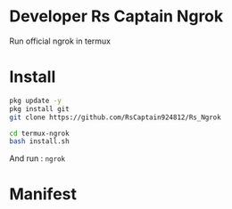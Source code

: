 # Developer Rs Captain Ngrok
Run official ngrok in termux 

# Install
```bash
pkg update -y
pkg install git
git clone https://github.com/RsCaptain924812/Rs_Ngrok

cd termux-ngrok
bash install.sh
```

And run : `ngrok`

# Manifest
